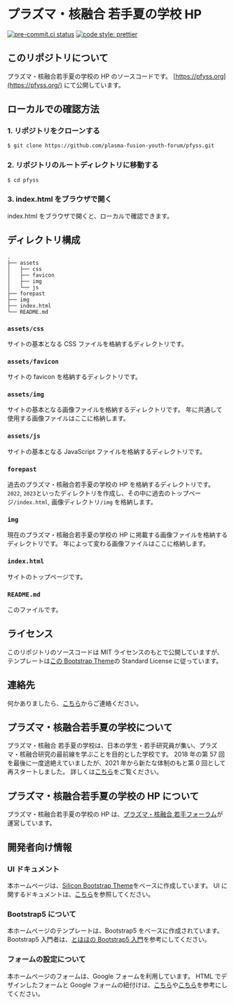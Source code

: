 # プラズマ・核融合 若手夏の学校 HP

[![pre-commit.ci status](https://results.pre-commit.ci/badge/github/plasma-fusion-youth-forum/pfyss/main.svg)](https://results.pre-commit.ci/latest/github/plasma-fusion-youth-forum/pfyss/main)
[![code style: prettier](https://img.shields.io/badge/code_style-prettier-ff69b4.svg?style=flat-square)](https://github.com/prettier/prettier)

## このリポジトリについて

プラズマ・核融合若手夏の学校の HP のソースコードです。
[https://pfyss.org](https://pfyss.org/)
にて公開しています。

## ローカルでの確認方法

### 1. リポジトリをクローンする

```bash
$ git clone https://github.com/plasma-fusion-youth-forum/pfyss.git
```

### 2. リポジトリのルートディレクトリに移動する

```bash
$ cd pfyss
```

### 3. index.html をブラウザで開く

index.html をブラウザで開くと、ローカルで確認できます。

## ディレクトリ構成

```
.
├── assets
│   ├── css
│   ├── favicon
│   ├── img
│   └── js
├── forepast
├── img
├── index.html
└── README.md
```

### `assets/css`

サイトの基本となる CSS ファイルを格納するディレクトリです。

### `assets/favicon`

サイトの favicon を格納するディレクトリです。

### `assets/img`

サイトの基本となる画像ファイルを格納するディレクトリです。
年に共通して使用する画像ファイルはここに格納します。

### `assets/js`

サイトの基本となる JavaScript ファイルを格納するディレクトリです。

### `forepast`

過去のプラズマ・核融合若手夏の学校の HP を格納するディレクトリです。
`2022`, `2023`といったディレクトリを作成し、その中に過去のトップページ`/index.html`, 画像ディレクトリ`/img`
を格納します。

### `img`

現在のプラズマ・核融合若手夏の学校の HP に掲載する画像ファイルを格納するディレクトリです。
年によって変わる画像ファイルはここに格納します。

### `index.html`

サイトのトップページです。

### `README.md`

このファイルです。

## ライセンス

このリポジトリのソースコードは MIT ライセンスのもとで公開していますが、テンプレートは[この Bootstrap Theme](https://themes.getbootstrap.com/product/silicon-business-technology-template-ui-kit/)の Standard License に従っています。

## 連絡先

何かありましたら、[こちら](https://pfyss.org/contact/)からご連絡ください。

## プラズマ・核融合若手夏の学校について

プラズマ・核融合 若手夏の学校は、日本の学生・若手研究員が集い、プラズマ・核融合研究の最前線を学ぶことを目的とした学校です。
2018 年の第 57 回を最後に一度途絶えていましたが、2021 年から新たな体制のもと第 0 回として再スタートしました。
詳しくは[こちら](https://pfyss.org/forepast/)をご覧ください。

## プラズマ・核融合若手夏の学校の HP について

プラズマ・核融合若手夏の学校の HP は、[プラズマ・核融合 若手フォーラム](https://www.jspf.or.jp/wakate/)が運営しています。

## 開発者向け情報

### UI ドキュメント

本ホームページは、[Silicon Bootstrap Theme](https://themes.getbootstrap.com/product/silicon-business-technology-template-ui-kit/)をベースに作成しています。
UI に関するドキュメントは、[こちら](https://silicon.createx.studio/components/typography.html)を参照してください。

### Bootstrap5 について

本ホームページのテンプレートは、Bootstrap5 をベースに作成されています。
Bootstrap5 入門者は、[とほほの Bootstrap5 入門](https://www.tohoho-web.com/bootstrap5/index.html)を参考にしてください。

### フォームの設定について

本ホームページのフォームは、Google フォームを利用しています。
HTML でデザインしたフォームと Google フォームの紐付けは、[こちら](https://zenn.dev/yurukei20/articles/9741118bfb5ee0)や[こちら](https://monomonotech.jp/kurage/memo/m220202_googleform_html.html)を参考にしてください。
